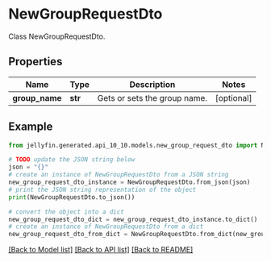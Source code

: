 # NewGroupRequestDto

Class NewGroupRequestDto.

## Properties

Name | Type | Description | Notes
------------ | ------------- | ------------- | -------------
**group_name** | **str** | Gets or sets the group name. | [optional] 

## Example

```python
from jellyfin.generated.api_10_10.models.new_group_request_dto import NewGroupRequestDto

# TODO update the JSON string below
json = "{}"
# create an instance of NewGroupRequestDto from a JSON string
new_group_request_dto_instance = NewGroupRequestDto.from_json(json)
# print the JSON string representation of the object
print(NewGroupRequestDto.to_json())

# convert the object into a dict
new_group_request_dto_dict = new_group_request_dto_instance.to_dict()
# create an instance of NewGroupRequestDto from a dict
new_group_request_dto_from_dict = NewGroupRequestDto.from_dict(new_group_request_dto_dict)
```
[[Back to Model list]](../README.md#documentation-for-models) [[Back to API list]](../README.md#documentation-for-api-endpoints) [[Back to README]](../README.md)


